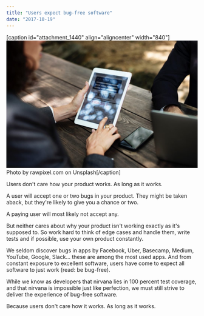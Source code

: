 ```yaml
---
title: "Users expect bug-free software"
date: "2017-10-19"
---
```


\[caption id="attachment\_1440" align="aligncenter" width="840"\]![people using ipad phone and laptop](images/users-using-ipad-phone-and-laptop-1024x683.jpg) Photo by rawpixel.com on Unsplash\[/caption\]

Users don't care how your product works. As long as it works.

A user will accept one or two bugs in your product. They might be taken aback, but they're likely to give you a chance or two.

A paying user will most likely not accept any.

But neither cares about why your product isn't working exactly as it's supposed to. So work hard to think of edge cases and handle them, write tests and if possible, use your own product constantly.

We seldom discover bugs in apps by Facebook, Uber, Basecamp, Medium, YouTube, Google, Slack... these are among the most used apps. And from constant exposure to excellent software, users have come to expect all software to just work (read: be bug-free).

While we know as developers that nirvana lies in 100 percent test coverage, and that nirvana is impossible just like perfection, we must still strive to deliver the experience of bug-free software.

Because users don't care how it works. As long as it works.
